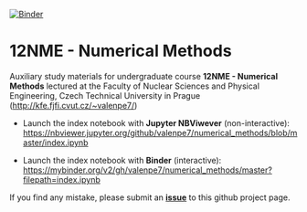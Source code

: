 [![Binder](https://mybinder.org/badge_logo.svg)](https://mybinder.org/v2/gh/valenpe7/numerical_methods/master?filepath=index.ipynb)

# 12NME - Numerical Methods

Auxiliary study materials for undergraduate course <b>12NME - Numerical Methods</b> lectured at the Faculty of Nuclear Sciences and Physical Engineering, Czech Technical University in Prague (http://kfe.fjfi.cvut.cz/~valenpe7/)

* Launch the index notebook with **Jupyter NBViwever** (non-interactive): https://nbviewer.jupyter.org/github/valenpe7/numerical_methods/blob/master/index.ipynb

* Launch the index notebook with **Binder** (interactive): https://mybinder.org/v2/gh/valenpe7/numerical_methods/master?filepath=index.ipynb

If you find any mistake, please submit an **[issue](https://github.com/valenpe7/numerical_methods/issues)** to this github project page. 
